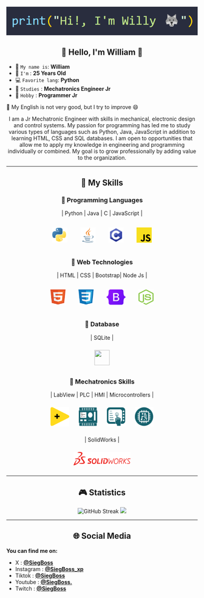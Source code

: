 <p align="center"> <img src="./Assets/Name.png"> </p>   
<h2 align="center">👋 Hello, I'm William 🫡</h2>

* 🫡 `My name is`: **William**
* 🐺 `I'm` : **25 Years Old**
* 💻 `Favorite lang`: **Python**
* 🤖 `Studies` : **Mechatronics Engineer Jr**
* 🌱 `Hobby` : **Programmer Jr**
  
😬 My English is not very good, but I try to improve 😄

<p align="center">
I am a Jr Mechatronic Engineer with skills in mechanical, electronic design and control systems. My passion for programming has led me to study various types of languages such as Python, Java, JavaScript in addition to learning HTML, CSS and SQL databases. I am open to opportunities that allow me to apply my knowledge in engineering and programming individually or combined. My goal is to grow professionally by adding value to the organization.
</p> 

-----------------

<h2 align="center"> 🫡 My Skills </h2>

<h3 align="center"> 🌱 Programming Languages </h3>
<p align="center">
  | Python | Java | C | JavaScript |
</p> 

<p align="center">
<img width="40px" height="40px" style="margin: 15px" src="./Assets/Python.svg">
<img width="40px" height="40px" style="margin: 15px" src="./Assets/Java.svg">
<img width="40px" height="40px" style="margin: 15px" src="./Assets/C.svg">
<img width="40px" height="40px" style="margin: 15px" src="./Assets/JavaScript.svg">
</p> 

<h3 align="center"> 🌱 Web Technologies </h3>

<p align="center">
  | HTML | CSS | Bootstrap| Node Js |
</p> 

<p align="center">
<img width="40px" height="40px" style="margin: 15px" src="./Assets/HTML.svg">
<img width="40px" height="40px" style="margin: 15px" src="./Assets/CSS.svg"> 
<img width="50px" height="40px" style="margin: 15px" src="./Assets/Bootstrap.svg"> 
<img width="40px" height="40px" style="margin: 15px" src="./Assets/Node js.svg">
</p> 

<h3 align="center"> 🌱 Database</h3>
<p align="center">
  | SQLite |
</p> 

<p align="center">
<img width="40px" height="40px" style="margin: 10px" src="./Assets/SQLite.svg">
</p> 

<h3 align="center"> 🌱 Mechatronics Skills </h3>

<p align="center">
  | LabView | PLC | HMI | Microcontrollers |
</p> 

<p align="center">
<img width="50px" height="50px" style="margin: 10px" src="./Assets/LabView.svg"> 
<img width="50px" height="50px" style="margin: 10px" src="./Assets/PLC.png">
<img width="50px" height="50px" style="margin: 10px" src="./Assets/HMI.png"> 
<img width="50px" height="50px" style="margin: 10px" src="./Assets/Microcontrolador.png">
</p> 

<p align="center">
  | SolidWorks |
</p>
<p align="center">
<img width="150px" height="35px" style="margin: 10px" src="./Assets/SolidWorks.png"> 
</p> 

-------------------

<h2 align="center"> 🎮 Statistics </h2>

<p align="center">
<img src="https://github-readme-streak-stats.herokuapp.com?user=SiegBoss&theme=tokyonight-duo&border_radius=20&date_format=j%20M%5B%20Y%5D&card_width=600" alt="GitHub Streak" />
<img src="https://github-readme-stats.vercel.app/api/top-langs/?username=SiegBoss&layout=compact&theme=transparent&border_radius=20" />
</p> 

-------------------
<h2 align="center"> 🌐 Social Media </h2>

**You can find me on:**

- X         : [**@SiegBoss**](https://twitter.com/SiegBoss)
- Instagram : [**@SiegBoss_xp**](https://www.instagram.com/siegboss_xp/)
- Tiktok    : [**@SiegBoss**](https://www.tiktok.com/@siegboss)
- Youtube   : [**@SiegBoss.**](https://www.youtube.com/channel/UCSW3q-yaw-yatKWJ1138Pkw)
- Twitch    : [**@SiegBoss**](https://www.twitch.tv/Siegboss)

